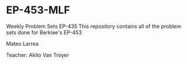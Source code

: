 # EP-453-MLF
Weekly Problem Sets EP-435
This repository contains all of the problem sets done for Berklee's EP-453

Mateo Larrea

Teacher: Akito Van Troyer
